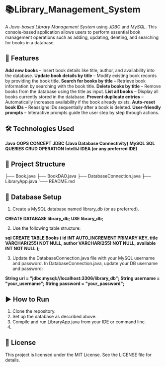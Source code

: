 #  📚Library_Management_System

A *Java-based Library Management System* using *JDBC* and *MySQL*. This console-based application allows users to perform essential book management operations such as adding, updating, deleting, and searching for books in a database.

## 🚀 Features

**Add new books** – Insert book details like title, author, and availability into the database.
**Update book details by title** – Modify existing book records by providing the book title.
**Search for books by title** – Retrieve book information by searching with the book title.
**Delete books by title** – Remove books from the database using the title as input.
**List all books** – Display all books currently stored in the database.
**Prevent duplicate entries** – Automatically increases availability if the book already exists.
**Auto-reset book IDs** – Reassigns IDs sequentially after a book is deleted.
**User-friendly prompts** – Interactive prompts guide the user step by step through actions.

## 🛠️ Technologies Used

**Java**
**OOPS CONCEPT**
**JDBC (Java Database Connectivity)**
**MySQL**
**SQL QUERIES**
**CRUD OPERATION**
**IntelliJ IDEA (or any preferred IDE)**

## 📂 Project Structure


├── Book.java
├── BookDAO.java
├── DatabaseConnection.java
├── LibraryApp.java
└── README.md


## 📓 Database Setup

1. Create a MySQL database named library_db (or as preferred).

**CREATE DATABASE library_db;
  USE library_db;**
   
2. Use the following table structure:

**sql
CREATE TABLE Books (
  id INT AUTO_INCREMENT PRIMARY KEY,
  title VARCHAR(255) NOT NULL,
  author VARCHAR(255) NOT NULL,
  available INT NOT NULL
);**


3. Update the DatabaseConnection.java file with your MySQL username and password.
In DatabaseConnection.java, update your DB username and password:

**String url = "jdbc:mysql://localhost:3306/library_db";
String username = "your_username";
String password = "your_password";**


## ▶️ How to Run

1. Clone the repository.
2. Set up the database as described above.
3. Compile and run LibraryApp.java from your IDE or command line.
4. 

## 📄 License

This project is licensed under the MIT License. See the LICENSE file for details.
